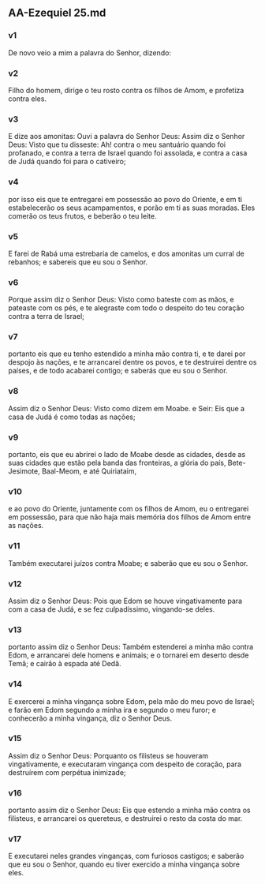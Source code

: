 ## AA-Ezequiel 25.md
### v1
 De novo veio a mim a palavra do Senhor, dizendo:
### v2
 Filho do homem, dirige o teu rosto contra os filhos de Amom, e profetiza contra eles.
### v3
 E dize aos amonitas: Ouvi a palavra do Senhor Deus: Assim diz o Senhor Deus: Visto que tu disseste: Ah! contra o meu santuário quando foi profanado, e contra a terra de Israel quando foi assolada, e contra a casa de Judá quando foi para o cativeiro;
### v4
 por isso eis que te entregarei em possessão ao povo do Oriente, e em ti estabelecerão os seus acampamentos, e porão em ti as suas moradas. Eles comerão os teus frutos, e beberão o teu leite.
### v5
 E farei de Rabá uma estrebaria de camelos, e dos amonitas um curral de rebanhos; e sabereis que eu sou o Senhor.
### v6
 Porque assim diz o Senhor Deus: Visto como bateste com as mãos, e pateaste com os pés, e te alegraste com todo o despeito do teu coração contra a terra de Israel;
### v7
 portanto eis que eu tenho estendido a minha mão contra ti, e te darei por despojo às nações, e te arrancarei dentre os povos, e te destruirei dentre os países, e de todo acabarei contigo; e saberás que eu sou o Senhor.
### v8
 Assim diz o Senhor Deus: Visto como dizem em Moabe. e Seir: Eis que a casa de Judá é como todas as nações;
### v9
 portanto, eis que eu abrirei o lado de Moabe desde as cidades, desde as suas cidades que estão pela banda das fronteiras, a glória do país, Bete-Jesimote, Baal-Meom, e até Quiriataim,
### v10
 e ao povo do Oriente, juntamente com os filhos de Amom, eu o entregarei em possessão, para que não haja mais memória dos filhos de Amom entre as nações.
### v11
 Também executarei juízos contra Moabe; e saberão que eu sou o Senhor.
### v12
 Assim diz o Senhor Deus: Pois que Edom se houve vingativamente para com a casa de Judá, e se fez culpadíssimo, vingando-se deles.
### v13
 portanto assim diz o Senhor Deus: Também estenderei a minha mão contra Edom, e arrancarei dele homens e animais; e o tornarei em deserto desde Temã; e cairão à espada até Dedã.
### v14
 E exercerei a minha vingança sobre Edom, pela mão do meu povo de Israel; e farão em Edom segundo a minha ira e segundo o meu furor; e conhecerão a minha vingança, diz o Senhor Deus.
### v15
 Assim diz o Senhor Deus: Porquanto os filisteus se houveram vingativamente, e executaram vingança com despeito de coração, para destruírem com perpétua inimizade;
### v16
 portanto assim diz o Senhor Deus: Eis que estendo a minha mão contra os filisteus, e arrancarei os quereteus, e destruirei o resto da costa do mar.
### v17
 E executarei neles grandes vinganças, com furiosos castigos; e saberão que eu sou o Senhor, quando eu tiver exercido a minha vingança sobre eles.
